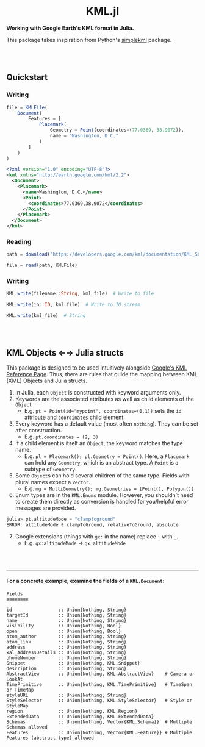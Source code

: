 <h1 align="center">KML.jl</h1>

**Working with Google Earth's KML format in Julia.**

This package takes inspiration from Python's [simplekml](https://simplekml.readthedocs.io/en/latest/)
package.

<br>
<br>

## Quickstart

### Writing

```julia
file = KMLFile(
    Document(
        Features = [
            Placemark(
                Geometry = Point(coordinates=(77.0369, 38.9072)),
                name = "Washington, D.C."
            )
        ]
    )
)
```


```xml
<?xml version="1.0" encoding="UTF-8"?>
<kml xmlns="http://earth.google.com/kml/2.2">
  <Document>
    <Placemark>
      <name>Washington, D.C.</name>
      <Point>
        <coordinates>77.0369,38.9072</coordinates>
      </Point>
    </Placemark>
  </Document>
</kml>
```


### Reading

```julia
path = download("https://developers.google.com/kml/documentation/KML_Samples.kml")

file = read(path, KMLFile)
```


### Writing

```julia
KML.write(filename::String, kml_file)  # Write to file

KML.write(io::IO, kml_file)  # Write to IO stream

KML.write(kml_file)  # String
```

<br>
<br>


## KML Objects ←→ Julia structs

This package is designed to be used intuitively alongside [Google's KML Reference Page](https://developers.google.com/kml/documentation/kmlreference).  Thus, there are rules that guide the mapping between KML (XML) Objects and Julia structs.

1. In Julia, each `Object` is constructed with keyword arguments only.
2. Keywords are the associated attributes as well as child elements of the `Object`
    - E.g. `pt = Point(id="mypoint", coordinates=(0,1))` sets the `id` attribute and `coordinates` child element.
3. Every keyword has a default value (most often `nothing`).  They can be set after construction.
    - E.g. `pt.coordinates = (2, 3)`
4. If a child element is itself an `Object`, the keyword matches the type name.
    - E.g. `pl = Placemark(); pl.Geometry = Point()`.  Here, a `Placemark` can hold any `Geometry`, which is an abstract type.  A `Point` is a subtype of `Geometry`.
5. Some `Object`s can hold several children of the same type.  Fields with plural names expect a `Vector`.
    - E.g. `mg = MultiGeometry(); mg.Geometries = [Point(), Polygon()]`
6. Enum types are in the `KML.Enums` module.  However, you shouldn't need to create them directly as conversion is handled for you/helpful error messages are provided.

```julia
julia> pt.altitudeMode = "clamptoground"
ERROR: altitudeMode ∉ clampToGround, relativeToGround, absolute
```

7. Google extensions (things with `gx:` in the name) replace `:` with `_`.
    - E.g. `gx:altitudeMode` → `gx_altitudeMode`


<br><br>

---

#### For a concrete example, examine the fields of a `KML.Document`:

```
Fields
≡≡≡≡≡≡≡≡

id                 :: Union{Nothing, String}
targetId           :: Union{Nothing, String}
name               :: Union{Nothing, String}
visibility         :: Union{Nothing, Bool}
open               :: Union{Nothing, Bool}
atom_author        :: Union{Nothing, String}
atom_link          :: Union{Nothing, String}
address            :: Union{Nothing, String}
xal_AddressDetails :: Union{Nothing, String}
phoneNumber        :: Union{Nothing, String}
Snippet            :: Union{Nothing, KML.Snippet}
description        :: Union{Nothing, String}
AbstractView       :: Union{Nothing, KML.AbstractView}    # Camera or LookAt
TimePrimitive      :: Union{Nothing, KML.TimePrimitive}   # TimeSpan or TimeMap
styleURL           :: Union{Nothing, String}
StyleSelector      :: Union{Nothing, KML.StyleSelector}   # Style or StyleMap
region             :: Union{Nothing, KML.Region}
ExtendedData       :: Union{Nothing, KML.ExtendedData}
Schemas            :: Union{Nothing, Vector{KML.Schema}}  # Multiple Schemas allowed
Features           :: Union{Nothing, Vector{KML.Feature}} # Multiple Features (abstract type) allowed
```


<br>
<br>
